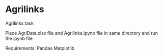 # Agrilinks
Agrilinks task 

Place AgriData.xlsx file and Agrilinks.ipynb file in same directory and run the ipynb file

Requirements:
Pandas
Matplotlib
